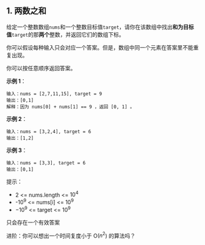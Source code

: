 ## 1. 两数之和

给定一个整数数组`nums`和一个整数目标值`target`，请你在该数组中找出**和为目标值**`target`的那**两个**整数，并返回它们的数组下标。<br>

你可以假设每种输入只会对应一个答案。但是，数组中同一个元素在答案里不能重复出现。<br>

你可以按任意顺序返回答案。<br>

**示例 1**：
```
输入：nums = [2,7,11,15], target = 9
输出：[0,1]
解释：因为 nums[0] + nums[1] == 9 ，返回 [0, 1] 。
```
**示例 2**：
```
输入：nums = [3,2,4], target = 6
输出：[1,2]
```
**示例 3**：
```
输入：nums = [3,3], target = 6
输出：[0,1]
```

提示：
* 2 <= nums.length <= $10^4$
* -$10^9$ <= nums[i] <= $10^9$
* $-10^9$ <= target <= $10^9$

只会存在一个有效答案<br>

进阶：你可以想出一个时间复度小于 O($n^2$) 的算法吗？
